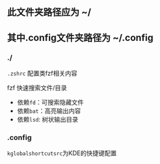 ## 此文件夹路径应为 ~/
## 其中.config文件夹路径为 ~/.config

### ./
`.zshrc` 配置类fzf相关内容 

fzf 快速搜索文件/目录
- 依赖`fd`：可搜索隐藏文件
- 依赖`bat`：高亮输出内容
- 依赖`lsd`: 树状输出目录


### .config
`kglobalshortcutsrc`为KDE的快捷键配置

